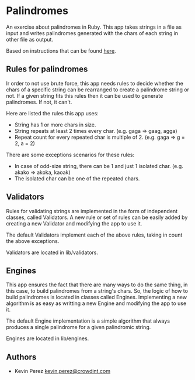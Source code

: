 Palindromes
===================

An exercise about palindromes in Ruby. This app takes strings in a file as input and writes palindromes generated with the chars of each string in other file as output.

Based on instructions that can be found [here](https://gist.github.com/FerPerales/a210e65b729c342db7bf).

Rules for palindromes
---------------------
Ir order to not use brute force, this app needs rules to decide whether the chars of a specific string can be rearranged to create a palindrome string or not. If a given string fits this rules then it can be used to generate palindromes. If not, it can't.

Here are listed the rules this app uses:
* String has 1 or more chars in size.
* String repeats at least 2 times every char. (e.g. gaga => gaag, agga)
* Repeat count for every repeated char is multiple of 2. (e.g. gaga => g = 2, a = 2)

There are some exceptions scenarios for these rules:
* In case of odd-size string, there can be 1 and just 1 isolated char. (e.g. akako => akoka, kaoak)
* The isolated char can be one of the repeated chars.

Validators
----------
Rules for validating strings are implemented in the form of independent classes,
called Validators. A new rule or set of rules can be easily added by creating a 
new Validator and modifying the app to use it.

The default Validators implement each of the above rules, taking in count
the above exceptions.

Validators are located in lib/validators.

Engines
--------
This app ensures the fact that there are many ways to do the same thing, in
this case, to build palindromes from a string's chars. So, the logic of how
to build palindromes is located in classes called Engines. Implementing a new
algorithm is as easy as writting a new Engine and modifying the app to use it.

The default Engine implementation is a simple algorithm that always produces a 
single palindrome for a given palindromic string.

Engines are located in lib/engines.

Authors
-------
* Kevin Perez [kevin.perez@crowdint.com](mailto:kevin.perez@crowdint.com)